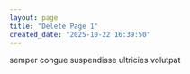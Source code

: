 ```yaml
---
layout: page
title: "Delete Page 1"
created_date: "2025-10-22 16:39:50"
---
```


semper congue suspendisse ultricies volutpat 
